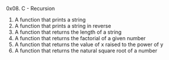 0x08. C - Recursion
1. A function that prints a string
2. A function that prints a string in reverse
3. A function that returns the length of a string
4. A function that returns the factorial of a given number
5. A function that returns the value of x raised to the power of y
6. A function that returns the natural square root of a number
